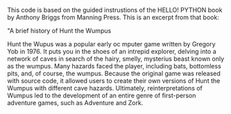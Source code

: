 This code is based on the guided instrustions of the HELLO! PYTHON book by Anthony Briggs from Manning Press.  This is an
excerpt from that book:

"A brief history of Hunt the Wumpus

Hunt the Wupus was a popular early oc mputer game written by Gregory Yob in 1976.  It puts you in the shoes of an intrepid
explorer, delving into a network of caves in search of the hairy, smelly, mysterius beast known only as the wumpus.  Many
hazards faced the player, including bats, bottomless pits, and, of course, the wumpus.  Because the original game was 
released with source code, it allowed users to create their own versions of Hunt the Wumpus with different cave hazards.
Ultimately, reinterpretations of Wumpus led to the development of an entire genre of first-person adventure games, such as
Adventure and Zork.
